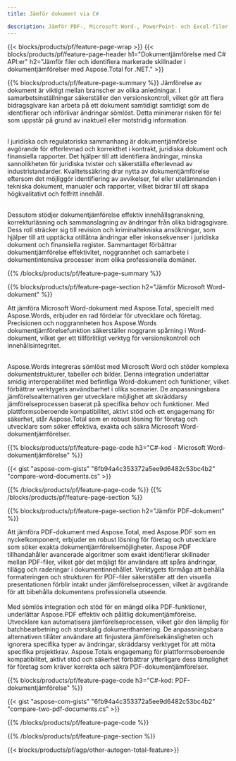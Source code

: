 ```yaml
---
title: Jämför dokument via C# 

description: Jämför PDF-, Microsoft Word-, PowerPoint- och Excel-filer via din C#-applikation. Få de markerade jämförelseresultaten.
---
```


{{< blocks/products/pf/feature-page-wrap >}}
{{< blocks/products/pf/feature-page-header h1="Dokumentjämförelse med C# API:er" h2="Jämför filer och identifiera markerade skillnader i dokumentjämförelser med Aspose.Total for .NET." >}}

{{% blocks/products/pf/feature-page-summary %}}
Jämförelse av dokument är viktigt mellan branscher av olika anledningar. I samarbetsinställningar säkerställer den versionskontroll, vilket gör att flera bidragsgivare kan arbeta på ett dokument samtidigt samtidigt som de identifierar och införlivar ändringar sömlöst. Detta minimerar risken för fel som uppstår på grund av inaktuell eller motstridig information.<br /><br />

I juridiska och regulatoriska sammanhang är dokumentjämförelse avgörande för efterlevnad och korrekthet i kontrakt, juridiska dokument och finansiella rapporter. Det hjälper till att identifiera ändringar, minska sannolikheten för juridiska tvister och säkerställa efterlevnad av industristandarder. Kvalitetssäkring drar nytta av dokumentjämförelse eftersom det möjliggör identifiering av avvikelser, fel eller utelämnanden i tekniska dokument, manualer och rapporter, vilket bidrar till att skapa högkvalitativt och felfritt innehåll.<br /><br />

Dessutom stödjer dokumentjämförelse effektiv innehållsgranskning, korrekturläsning och sammanslagning av ändringar från olika bidragsgivare. Dess roll sträcker sig till revision och kriminaltekniska ansökningar, som hjälper till att upptäcka otillåtna ändringar eller inkonsekvenser i juridiska dokument och finansiella register. Sammantaget förbättrar dokumentjämförelse effektivitet, noggrannhet och samarbete i dokumentintensiva processer inom olika professionella domäner.

{{% /blocks/products/pf/feature-page-summary  %}}

{{% blocks/products/pf/feature-page-section  h2="Jämför Microsoft Word-dokument" %}}

Att jämföra Microsoft Word-dokument med Aspose.Total, speciellt med Aspose.Words, erbjuder en rad fördelar för utvecklare och företag. Precisionen och noggrannheten hos Aspose.Words dokumentjämförelsefunktion säkerställer noggrann spårning i Word-dokument, vilket ger ett tillförlitligt verktyg för versionskontroll och innehållsintegritet.<br /><br />

Aspose.Words integreras sömlöst med Microsoft Word och stöder komplexa dokumentstrukturer, tabeller och bilder. Denna integration underlättar smidig interoperabilitet med befintliga Word-dokument och funktioner, vilket förbättrar verktygets användbarhet i olika scenarier. De anpassningsbara jämförelsealternativen ger utvecklare möjlighet att skräddarsy jämförelseprocessen baserat på specifika behov och funktioner. Med plattformsoberoende kompatibilitet, aktivt stöd och ett engagemang för säkerhet, står Aspose.Total som en robust lösning för företag och utvecklare som söker effektiva, exakta och säkra Microsoft Word-dokumentjämförelser.

{{% blocks/products/pf/feature-page-code h3="C#-kod - Microsoft Word-dokumentjämförelse" %}}

{{< gist "aspose-com-gists" "6fb94a4c353372a5ee9d6482c53bc4b2" "compare-word-documents.cs" >}}

{{% /blocks/products/pf/feature-page-code  %}}
{{% /blocks/products/pf/feature-page-section %}}

{{% blocks/products/pf/feature-page-section  h2="Jämför PDF-dokument" %}}

Att jämföra PDF-dokument med Aspose.Total, med Aspose.PDF som en nyckelkomponent, erbjuder en robust lösning för företag och utvecklare som söker exakta dokumentjämförelsemöjligheter. Aspose.PDF tillhandahåller avancerade algoritmer som exakt identifierar skillnader mellan PDF-filer, vilket gör det möjligt för användare att spåra ändringar, tillägg och raderingar i dokumentinnehållet. Verktygets förmåga att behålla formateringen och strukturen för PDF-filer säkerställer att den visuella presentationen förblir intakt under jämförelseprocessen, vilket är avgörande för att bibehålla dokumentens professionella utseende.<br /><br />
Med sömlös integration och stöd för en mängd olika PDF-funktioner, underlättar Aspose.PDF effektiv och pålitlig dokumentjämförelse. Utvecklare kan automatisera jämförelseprocessen, vilket gör den lämplig för batchbearbetning och storskalig dokumenthantering. De anpassningsbara alternativen tillåter användare att finjustera jämförelsekänsligheten och ignorera specifika typer av ändringar, skräddarsy verktyget för att möta specifika projektkrav. Aspose.Totals engagemang för plattformsoberoende kompatibilitet, aktivt stöd och säkerhet förbättrar ytterligare dess lämplighet för företag som kräver korrekta och säkra PDF-dokumentjämförelser.

{{% blocks/products/pf/feature-page-code h3="C#-kod: PDF-dokumentjämförelse" %}}

{{< gist "aspose-com-gists" "6fb94a4c353372a5ee9d6482c53bc4b2" "compare-two-pdf-documents.cs" >}}

{{% /blocks/products/pf/feature-page-code  %}}

{{% /blocks/products/pf/feature-page-section %}}

{{< blocks/products/pf/agp/other-autogen-total-feature>}}
